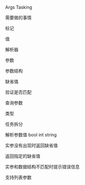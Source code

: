 Args Tasking

需要做的事情

标记

值

解析器

参数

参数结构

缺省值

验证是否匹配

查询参数

类型

任务拆分

解析参数值 bool int string

实参没有出现时返回缺省值

返回指定的缺省值

实参和数据结构不匹配时提示错误信息

支持列表参数





